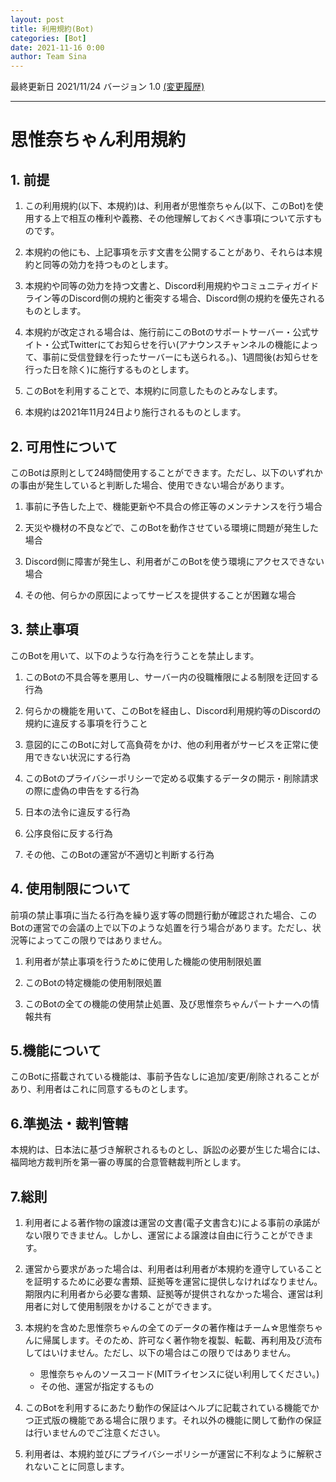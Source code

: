 ```yaml
---
layout: post
title: 利用規約(Bot)
categories: [Bot]
date: 2021-11-16 0:00
author: Team Sina
---
```


最終更新日 2021/11/24 バージョン 1.0 [(変更履歴)](https://github.com/SinaKitagami/sinakitagami.github.io/commits/master/bot/terms-of-service.md)

---
# 思惟奈ちゃん利用規約

## 1. 前提

1. この利用規約(以下、本規約)は、利用者が思惟奈ちゃん(以下、このBot)を使用する上で相互の権利や義務、その他理解しておくべき事項について示すものです。

2. 本規約の他にも、上記事項を示す文書を公開することがあり、それらは本規約と同等の効力を持つものとします。

3. 本規約や同等の効力を持つ文書と、Discord利用規約やコミュニティガイドライン等のDiscord側の規約と衝突する場合、Discord側の規約を優先されるものとします。

4. 本規約が改定される場合は、施行前にこのBotのサポートサーバー・公式サイト・公式Twitterにてお知らせを行い(アナウンスチャンネルの機能によって、事前に受信登録を行ったサーバーにも送られる。)、1週間後(お知らせを行った日を除く)に施行するものとします。

5. このBotを利用することで、本規約に同意したものとみなします。

6. 本規約は2021年11月24日より施行されるものとします。

## 2. 可用性について

このBotは原則として24時間使用することができます。ただし、以下のいずれかの事由が発生していると判断した場合、使用できない場合があります。

1. 事前に予告した上で、機能更新や不具合の修正等のメンテナンスを行う場合

2. 天災や機材の不良などで、このBotを動作させている環境に問題が発生した場合

3. Discord側に障害が発生し、利用者がこのBotを使う環境にアクセスできない場合

4. その他、何らかの原因によってサービスを提供することが困難な場合

## 3. 禁止事項

このBotを用いて、以下のような行為を行うことを禁止します。

1. このBotの不具合等を悪用し、サーバー内の役職権限による制限を迂回する行為

2. 何らかの機能を用いて、このBotを経由し、Discord利用規約等のDiscordの規約に違反する事項を行うこと

3. 意図的にこのBotに対して高負荷をかけ、他の利用者がサービスを正常に使用できない状況にする行為

4. このBotのプライバシーポリシーで定める収集するデータの開示・削除請求の際に虚偽の申告をする行為

5. 日本の法令に違反する行為

6. 公序良俗に反する行為

7. その他、このBotの運営が不適切と判断する行為

## 4. 使用制限について

前項の禁止事項に当たる行為を繰り返す等の問題行動が確認された場合、このBotの運営での会議の上で以下のような処置を行う場合があります。ただし、状況等によってこの限りではありません。

1. 利用者が禁止事項を行うために使用した機能の使用制限処置

2. このBotの特定機能の使用制限処置

3. このBotの全ての機能の使用禁止処置、及び思惟奈ちゃんパートナーへの情報共有

## 5.機能について

このBotに搭載されている機能は、事前予告なしに追加/変更/削除されることがあり、利用者はこれに同意するものとします。

## 6.準拠法・裁判管轄

本規約は、日本法に基づき解釈されるものとし、訴訟の必要が生じた場合には、福岡地方裁判所を第一審の専属的合意管轄裁判所とします。

## 7.総則

1. 利用者による著作物の譲渡は運営の文書(電子文書含む)による事前の承諾がない限りできません。しかし、運営による譲渡は自由に行うことができます。

2. 運営から要求があった場合は、利用者は利用者が本規約を遵守していることを証明するために必要な書類、証拠等を運営に提供しなければなりません。期限内に利用者から必要な書類、証拠等が提供されなかった場合、運営は利用者に対して使用制限をかけることができます。

3. 本規約を含めた思惟奈ちゃんの全てのデータの著作権はチーム☆思惟奈ちゃんに帰属します。そのため、許可なく著作物を複製、転載、再利用及び流布してはいけません。ただし、以下の場合はこの限りではありません。

   - 思惟奈ちゃんのソースコード(MITライセンスに従い利用してください。)
   - その他、運営が指定するもの

4. このBotを利用するにあたり動作の保証はヘルプに記載されている機能でかつ正式版の機能である場合に限ります。それ以外の機能に関して動作の保証は行いませんのでご注意ください。

5. 利用者は、本規約並びにプライバシーポリシーが運営に不利なように解釈されないことに同意します。